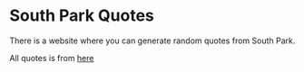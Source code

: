# South Park Quotes

There is a website where you can generate random quotes from South Park.

All quotes is from <a href='https://github.com/Thatskat/southpark-quotes-api'>here</a>
